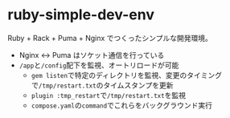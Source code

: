 # ruby-simple-dev-env

Ruby + Rack + Puma + Nginx でつくったシンプルな開発環境。

- Nginx <-> Puma はソケット通信を行っている
- `/app`と`/config`配下を監視、オートリロードが可能
  - `gem listen`で特定のディレクトリを監視、変更のタイミングで`/tmp/restart.txt`のタイムスタンプを更新
  - `plugin :tmp_restart`で`/tmp/restart.txt`を監視
  - `compose.yaml`の`command`でこれらをバックグラウンド実行
